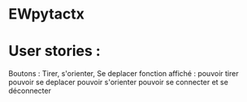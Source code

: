 # EWpytactx
# User stories :
Boutons : Tirer, s'orienter, Se deplacer
fonction affiché :
pouvoir tirer 
pouvoir se deplacer 
pouvoir s'orienter
pouvoir se connecter et se déconnecter 
